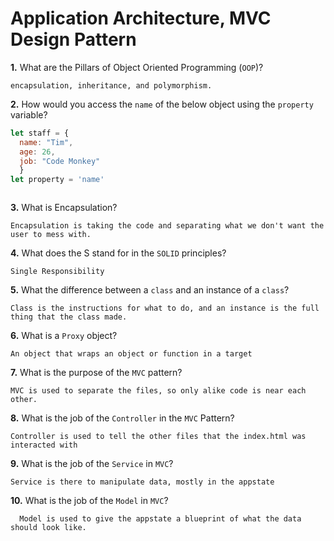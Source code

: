 # Application Architecture, MVC Design Pattern

**1.** What are the Pillars of Object Oriented Programming (`OOP`)?
<!-- enter you answer in the space below -->
```
encapsulation, inheritance, and polymorphism.
```
**2.** How would you access the `name` of the below object using the `property` variable?
```js
let staff = {
  name: "Tim",
  age: 26,
  job: "Code Monkey"
  }
let property = 'name'
```
<!-- enter you answer in the space below -->
```

```
**3.** What is Encapsulation?
<!-- enter you answer in the space below -->
```
Encapsulation is taking the code and separating what we don't want the user to mess with.
```
**4.** What does the S stand for in the `SOLID` principles?
<!-- enter you answer in the space below -->
```
Single Responsibility
```
**5.** What the difference between a `class` and an instance of a `class`?
<!-- enter you answer in the space below -->
```
Class is the instructions for what to do, and an instance is the full thing that the class made.
```
**6.** What is a `Proxy` object?
<!-- enter you answer in the space below -->
```
An object that wraps an object or function in a target
```

**7.** What is the purpose of the `MVC` pattern?
<!-- enter you answer in the space below -->
```
MVC is used to separate the files, so only alike code is near each other.
```
**8.** What is the job of the `Controller` in the `MVC` Pattern?
<!-- enter you answer in the space below -->
```
Controller is used to tell the other files that the index.html was interacted with
```

**9.** What is the job of the `Service` in `MVC`?
<!-- enter you answer in the space below -->
```
Service is there to manipulate data, mostly in the appstate
```
**10.** What is the job of the `Model` in `MVC`?
<!-- enter you answer in the space below -->
```
  Model is used to give the appstate a blueprint of what the data should look like.
```
